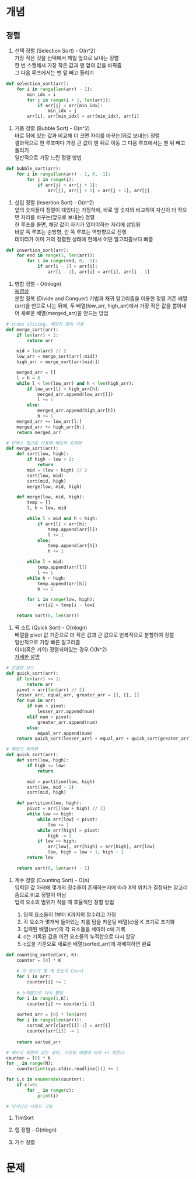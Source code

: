 # 개념
## 정렬
1. 선택 정렬 (Selection Sort) - O(n^2)  
가장 작은 것을 선택해서 제일 앞으로 보내는 정렬  
한 번 스캔해서 가장 작은 값과 맨 앞의 값을 바꿔줌  
그 다음 루프에서는 맨 앞 빼고 돌리기
```python
def selection_sort(arr):
    for i in range(len(arr) - 1):
        min_idx = i
        for j in range(i + 1, len(arr)):
            if arr[j] < arr[min_idx]:
                min_idx = j
        arr[i], arr[min_idx] = arr[min_idx], arr[i]
```

1. 거품 정렬 (Bubble Sort) - O(n^2)  
바로 뒤에 있는 값과 비교해 더 크면 자리를 바꾸는(뒤로 보내는) 정렬  
결과적으로 한 루프마다 가장 큰 값이 맨 뒤로 이동
그 다음 루프에서는 맨 뒤 빼고 돌리기  
일반적으로 가장 느린 정렬 방법
```python
def bubble_sort(arr):
    for i in range(len(arr) - 1, 0, -1):
        for j in range(i):
            if arr[j] > arr[j + 1]:
                arr[j], arr[j + 1] = arr[j + 1], arr[j]
```

1. 삽입 정렬 (Insertion Sort) - O(n^2)  
앞의 숫자들이 정렬이 돼있다는 가정하에, 바로 앞 숫자와 비교하여 자신이 더 작으면 자리를 바꾸는(앞으로 보내는) 정렬  
한 루프를 돌면, 해당 값이 자기가 있어야하는 자리에 삽입됨  
바깥 쪽 루프는 순방향, 안 쪽 루프는 역방향으로 진행  
데이터가 이미 거의 정렬된 상태에 한해서 어떤 알고리즘보다 빠름  
```python
def insertion_sort(arr):
    for end in range(1, len(arr)):
        for i in range(end, 0, -1):
            if arr[i - 1] > arr[i]:
                arr[i - 1], arr[i] = arr[i], arr[i - 1]
```

1. 병합 정렬 - O(nlogn)  
[동영상](https://i.stack.imgur.com/YlHqG.gif)  
분할 정복 (Divide and Conquer) 기법과 재귀 알고리즘을 이용한 정렬
기존 배열(arr)을 반으로 나눈 뒤에, 두 배열(low_arr, high_arr)에서 가장 작은 값을 뽑아내어 새로운 배열(merged_arr)을 만드는 방법  
```python
# index slicing. 메모리 많이 사용
def merge_sort(arr):
    if len(arr) < 2:
        return arr

    mid = len(arr) // 2
    low_arr = merge_sort(arr[:mid])
    high_arr = merge_sort(arr[mid:])

    merged_arr = []
    l = h = 0
    while l < len(low_arr) and h < len(high_arr):
        if low_arr[l] < high_arr[h]:
            merged_arr.append(low_arr[l])
            l += 1
        else:
            merged_arr.append(high_arr[h])
            h += 1
    merged_arr += low_arr[l:]
    merged_arr += high_arr[h:]
    return merged_arr

# 인덱스 접근을 이용해 메모리 최적화
def merge_sort(arr):
    def sort(low, high):
        if high - low < 2:
            return
        mid = (low + high) // 2
        sort(low, mid)
        sort(mid, high)
        merge(low, mid, high)

    def merge(low, mid, high):
        temp = []
        l, h = low, mid

        while l < mid and h < high:
            if arr[l] < arr[h]:
                temp.append(arr[l])
                l += 1
            else:
                temp.append(arr[h])
                h += 1

        while l < mid:
            temp.append(arr[l])
            l += 1
        while h < high:
            temp.append(arr[h])
            h += 1

        for i in range(low, high):
            arr[i] = temp[i - low]

    return sort(0, len(arr))
```

1. 퀵 소트 (Quick Sort) - O(nlogn)  
배열을 pivot 값 기준으로 더 작은 값과 큰 값으로 반복적으로 분할하여 정렬  
일반적으로 가장 빠른 알고리즘  
이미(혹은 거의) 정렬되어있는 경우 O(N^2)  
[자세한 설명](https://www.daleseo.com/sort-quick/)
```python
# 간결한 코드
def quick_sort(arr):
    if len(arr) <= 1:
        return arr
    pivot = arr[len(arr) // 2]
    lesser_arr, equal_arr, greater_arr = [], [], []
    for num in arr:
        if num < pivot:
            lesser_arr.append(num)
        elif num > pivot:
            greater_arr.append(num)
        else:
            equal_arr.append(num)
    return quick_sort(lesser_arr) + equal_arr + quick_sort(greater_arr)

# 메모리 최적화
def quick_sort(arr):
    def sort(low, high):
        if high <= low:
            return

        mid = partition(low, high)
        sort(low, mid - 1)
        sort(mid, high)

    def partition(low, high):
        pivot = arr[(low + high) // 2]
        while low <= high:
            while arr[low] < pivot:
                low += 1
            while arr[high] > pivot:
                high -= 1
            if low <= high:
                arr[low], arr[high] = arr[high], arr[low]
                low, high = low + 1, high - 1
        return low

    return sort(0, len(arr) - 1)
```

1. 계수 정렬 (Counting Sort) - O(n)  
입력된 값 아래에 몇개의 정수들이 존재하는지에 따라 X의 위치가 결정되는 알고리즘으로 비교 정렬이 아님  
입력 요소의 범위가 작을 때 효율적인 정렬 방법  
  

    1. 입력 요소들이 1부터 K까지의 정수라고 가정  
    2. 각 요소가 몇개씩 들어있는 지를 담을 카운팅 배열(c)을 K 크기로 초기화  
    3. 입력된 배열(arr)의 각 요소들을 세아려 c에 기록  
    4. c는 기록된 값을 이전 요소들의 누적합으로 다시 할당  
    5. c값을 기준으로 새로운 배열(sorted_arr)에 재배치하면 완료

```python
def counting_sorted(arr, K):
    counter = [0] * K
    
    # 각 요소가 몇 개 있는지 Count
    for i in arr:
        counter[i] += 1
    
    # 누적합으로 다시 할당
    for i in range(1,K):
        counter[i] += counter[i-1]
   
    sorted_arr = [0] * len(arr)
    for i in range(len(arr)):
        sorted_arr[c[arr[i]]-1] = arr[i]
        counter[arr[i]] -= 1
​
    return sorted_arr

# 메모리 제한이 있는 경우, 카운팅 배열에 바로 +1 해준다.
counter = [0] * K
for _ in range(N):
    counter[int(sys.stdin.readline())] += 1

for i,c in enumerate(counter):
    if c!=0:
        for _ in range(c):
            print(i)

# 딕셔너리 사용도 가능
```
1. TimSort

1. 힙 정렬 - O(nlogn)

1. 기수 정렬



# 문제